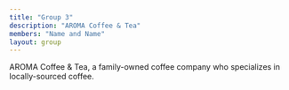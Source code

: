 ```yaml
---
title: "Group 3"
description: "AROMA Coffee & Tea"
members: "Name and Name"
layout: group
---
```


AROMA Coffee & Tea, a family-owned coffee company who specializes in locally-sourced coffee.